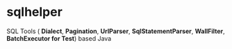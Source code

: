 # sqlhelper
SQL Tools ( <b>Dialect</b>, <b>Pagination</b>, <b>UrlParser</b>, <b>SqlStatementParser</b>, <b>WallFilter</b>, <b>BatchExecutor for Test</b>) based Java
